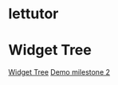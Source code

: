 # lettutor

# Widget Tree

[Widget Tree](https://drive.google.com/file/d/1kT-61AUgJW-0iSFfk3BsU5ajlLGKkzfP/view?usp=sharing)
[Demo milestone 2](https://youtu.be/Z-EL6-tiPAM)